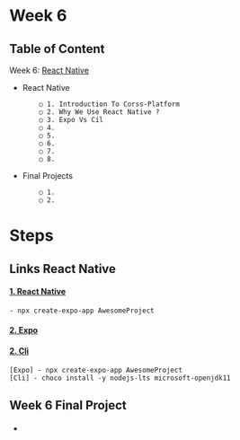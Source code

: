 # Week 6

## Table of Content

  Week 6: [React Native]()
  
  - React Native 
    ```
        ○ 1. Introduction To Corss-Platform
        ○ 2. Why We Use React Native ?
        ○ 3. Expo Vs Cil
        ○ 4. 
        ○ 5. 
        ○ 6. 
        ○ 7. 
        ○ 8.
    ```
  - Final Projects
    ```
        ○ 1. 
        ○ 2. 
    ```

# Steps
## Links React Native

#### [1. React Native](https://reactnative.dev/)
```
- npx create-expo-app AwesomeProject
```
#### [2. Expo](https://reactnative.dev/docs/environment-setup?guide=native)
#### [2. Cli](https://reactnative.dev/docs/environment-setup?guide=native)
```
[Expo] - npx create-expo-app AwesomeProject
[Cli] - choco install -y nodejs-lts microsoft-openjdk11
```

## Week 6 Final Project
 - #### 

